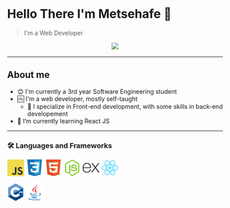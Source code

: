 # Hello There I'm Metsehafe 👋
> I'm a Web Developer
<p align="center">
<img src="https://media.giphy.com/media/L1R1tvI9svkIWwpVYr/giphy.gif" height="300" padding="10">
</p>

---

## About me
- :blush: I'm currently a 3rd year Software Engineering student
- :cool: I'm a web developer, mostly self-taught
  - :star2: I specialize in Front-end development, with some skills in back-end developement
- 🌱 I’m currently learning React JS

---
### :hammer_and_wrench: Languages and Frameworks

<div>
<p>
  <img src="https://github.com/devicons/devicon/blob/master/icons/javascript/javascript-original.svg" width="40" height="40">
  <img src="https://github.com/devicons/devicon/blob/master/icons/css3/css3-original.svg" width="40" height="40">
  <img src="https://github.com/devicons/devicon/blob/master/icons/html5/html5-original.svg" width="40" height="40">
  <img src="https://github.com/devicons/devicon/blob/master/icons/nodejs/nodejs-original.svg" width="40" height="40">
  <img src="https://github.com/devicons/devicon/blob/master/icons/express/express-original.svg" width="40" height="40">
  <img src="https://github.com/devicons/devicon/blob/master/icons/react/react-original.svg" width="40" height="40">
</p>
<p>
  <img src="https://github.com/devicons/devicon/blob/master/icons/cplusplus/cplusplus-original.svg" width="40" height="40">
  <img src="https://github.com/devicons/devicon/blob/master/icons/java/java-original.svg" width="40" height="40">
</p>
 
  
</div>



<!--
**Metsehafe-Eyasu/Metsehafe-Eyasu** is a ✨ _special_ ✨ repository because its `README.md` (this file) appears on your GitHub profile.

Here are some ideas to get you started:

- 🔭 I’m currently working on ...
- 🌱 I’m currently learning ...
- 👯 I’m looking to collaborate on ...
- 🤔 I’m looking for help with ...
- 💬 Ask me about ...
- 📫 How to reach me: ...
- 😄 Pronouns: ...
- ⚡ Fun fact: ...
-->
